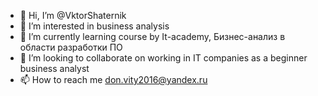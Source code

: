 - 👋 Hi, I’m @VktorShaternik
- 👀 I’m interested in business analysis
- 🌱 I’m currently learning course by It-academy, Бизнес-анализ в области разработки ПО
- 💞️ I’m looking to collaborate on working in IT companies as a beginner business analyst
- 📫 How to reach me don.vity2016@yandex.ru

<!---
VktorShaternik/VktorShaternik is a ✨ special ✨ repository because its `README.md` (this file) appears on your GitHub profile.
You can click the Preview link to take a look at your changes.
--->
